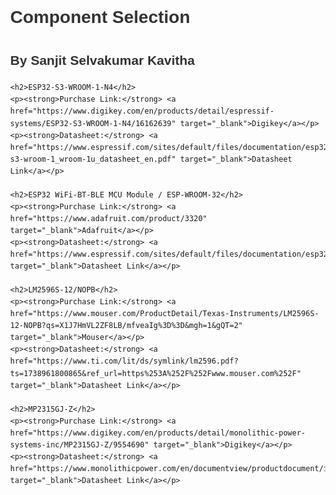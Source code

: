 <!DOCTYPE html>
<html lang="en">
<head>
    <meta charset="UTF-8">
    <meta name="viewport" content="width=device-width, initial-scale=1.0">
    <title>Component Selection - Sanjit Selvakumar Kavitha</title>
    <style>
        body { font-family: Arial, sans-serif; line-height: 1.6; margin: 40px; }
        h1, h2 { color: #333; }
        a { color: #0073e6; text-decoration: none; }
        a:hover { text-decoration: underline; }
    </style>
</head>
<body>
    <h1>Component Selection</h1>
    <h2>By Sanjit Selvakumar Kavitha</h2>
    
    <h2>ESP32-S3-WROOM-1-N4</h2>
    <p><strong>Purchase Link:</strong> <a href="https://www.digikey.com/en/products/detail/espressif-systems/ESP32-S3-WROOM-1-N4/16162639" target="_blank">Digikey</a></p>
    <p><strong>Datasheet:</strong> <a href="https://www.espressif.com/sites/default/files/documentation/esp32-s3-wroom-1_wroom-1u_datasheet_en.pdf" target="_blank">Datasheet Link</a></p>
    
    <h2>ESP32 WiFi-BT-BLE MCU Module / ESP-WROOM-32</h2>
    <p><strong>Purchase Link:</strong> <a href="https://www.adafruit.com/product/3320" target="_blank">Adafruit</a></p>
    <p><strong>Datasheet:</strong> <a href="https://www.espressif.com/sites/default/files/documentation/esp32_datasheet_en.pdf" target="_blank">Datasheet Link</a></p>
    
    <h2>LM2596S-12/NOPB</h2>
    <p><strong>Purchase Link:</strong> <a href="https://www.mouser.com/ProductDetail/Texas-Instruments/LM2596S-12-NOPB?qs=X1J7HmVL2ZF8LB/mfveaIg%3D%3D&mgh=1&gQT=2" target="_blank">Mouser</a></p>
    <p><strong>Datasheet:</strong> <a href="https://www.ti.com/lit/ds/symlink/lm2596.pdf?ts=1738961800865&ref_url=https%253A%252F%252Fwww.mouser.com%252F" target="_blank">Datasheet Link</a></p>
    
    <h2>MP2315GJ-Z</h2>
    <p><strong>Purchase Link:</strong> <a href="https://www.digikey.com/en/products/detail/monolithic-power-systems-inc/MP2315GJ-Z/9554690" target="_blank">Digikey</a></p>
    <p><strong>Datasheet:</strong> <a href="https://www.monolithicpower.com/en/documentview/productdocument/index/version/2/document_type/Datasheet/lang/en/sku/MP2315/document_id/513" target="_blank">Datasheet Link</a></p>
</body>
</html>
